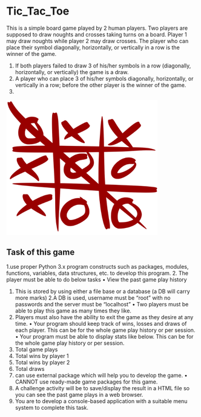# Tic_Tac_Toe

This is a simple board game played by 2 human players. Two players are supposed to draw noughts and crosses taking turns on a board. Player 1 may draw noughts while player 2 may draw crosses. The player who can place their symbol diagonally, horizontally, or vertically in a row is the winner of the game.
1. If both players failed to draw 3 of his/her symbols in a row (diagonally, horizontally, or vertically) the game is a draw.
2. A player who can place 3 of his/her symbols diagonally, horizontally, or vertically in a row; before the other player is the winner of the game.
3. 
<img src="https://github.com/pininduwk/Tic_Tac_Toe/blob/main/1200px-Tic_tac_toe.svg.png" width="400" />

## Task of this game

1.use proper Python 3.x program constructs such as packages, modules, functions, variables, data structures, etc. to develop this program.
2. The player must be able to do below tasks
• View the past game play history
1. This is stored by using either a file base or a database (a DB will carry more marks)
2.A DB is used, username must be “root” with no passwords and the server must be “localhost”
• Two players must be able to play this game as many times they like.
1. Players must also have the ability to exit the game as they desire at any time.
• Your program should keep track of wins, losses and draws of each player. This can be for the whole game play history or per session.
• Your program must be able to display stats like below. This can be for the whole game play history or per session.
1. Total game plays
2. Total wins by player 1
3. Total wins by player 2
4. Total draws
3. can use external package which will help you to develop the game. 
• CANNOT use ready-made game packages for this game.
4. A challenge activity will be to save/display the result in a HTML file so you can see the past game plays in a web browser.
5. You are to develop a console-based application with a suitable menu system to complete this task.

